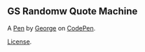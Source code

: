 GS Randomw Quote Machine
------------------------


A [Pen](https://codepen.io/georgesykes86/pen/jzrgPe) by [George](https://codepen.io/georgesykes86) on [CodePen](https://codepen.io).

[License](https://codepen.io/georgesykes86/pen/jzrgPe/license).